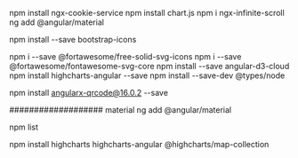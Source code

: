 npm install ngx-cookie-service
npm install chart.js
npm i ngx-infinite-scroll
ng add @angular/material

npm install --save bootstrap-icons


npm i --save @fortawesome/free-solid-svg-icons
npm i --save @fortawesome/fontawesome-svg-core
npm install --save angular-d3-cloud
npm install highcharts-angular --save
npm install --save-dev @types/node

npm install angularx-qrcode@16.0.2 --save

################### material
ng add @angular/material


npm list

npm install highcharts highcharts-angular @highcharts/map-collection
